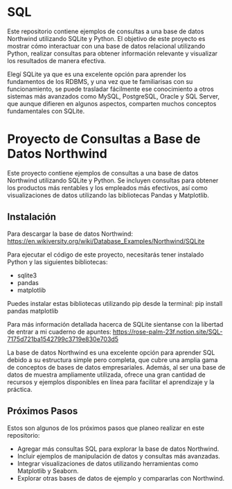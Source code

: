 # SQL
Este repositorio contiene ejemplos de consultas a una base de datos Northwind utilizando SQLite y Python. El objetivo de este proyecto es mostrar cómo interactuar con una base de datos relacional utilizando Python, realizar consultas para obtener información relevante y visualizar los resultados de manera efectiva.

Elegí SQLite ya que es una excelente opción para aprender los fundamentos de los RDBMS, y una vez que te familiarisas con su funcionamiento, se puede trasladar fácilmente ese conocimiento a otros sistemas más avanzados como MySQL, PostgreSQL, Oracle y SQL Server, que aunque difieren en algunos aspectos, comparten muchos conceptos fundamentales con SQLite.

# Proyecto de Consultas a Base de Datos Northwind

Este proyecto contiene ejemplos de consultas a una base de datos Northwind utilizando SQLite y Python. Se incluyen consultas para obtener los productos más rentables y los empleados más efectivos, así como visualizaciones de datos utilizando las bibliotecas Pandas y Matplotlib.

## Instalación
Para descargar la base de datos Northwind: https://en.wikiversity.org/wiki/Database_Examples/Northwind/SQLite

Para ejecutar el código de este proyecto, necesitarás tener instalado Python y las siguientes bibliotecas:

- sqlite3
- pandas
- matplotlib

Puedes instalar estas bibliotecas utilizando pip desde la terminal:
pip install pandas matplotlib

Para más información detallada hacerca de SQLite sientanse con la libertad de entrar a mi cuaderno de apuntes: 
https://rose-palm-23f.notion.site/SQL-7175d721ba1542799c3719e830e703d5

La base de datos Northwind es una excelente opción para aprender SQL debido a su estructura simple pero completa, que cubre una amplia gama de conceptos de bases de datos empresariales. Además, al ser una base de datos de muestra ampliamente utilizada, ofrece una gran cantidad de recursos y ejemplos disponibles en línea para facilitar el aprendizaje y la práctica.

## Próximos Pasos

Estos son algunos de los próximos pasos que planeo realizar en este repositorio:

- Agregar más consultas SQL para explorar la base de datos Northwind.
- Incluir ejemplos de manipulación de datos y consultas más avanzadas.
- Integrar visualizaciones de datos utilizando herramientas como Matplotlib y Seaborn.
- Explorar otras bases de datos de ejemplo y compararlas con Northwind.

